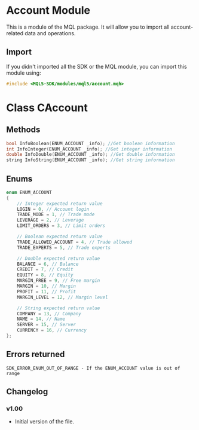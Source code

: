 # Account Module
This is a module of the MQL package. It will allow you to import all account-related data and operations.

## Import
If you didn't imported all the SDK or the MQL module, you can import this module using:
```cpp
#include <MQL5-SDK/modules/mql5/account.mqh>
```

# Class CAccount
## Methods
```cpp
bool InfoBoolean(ENUM_ACCOUNT _info); //Get boolean information
int InfoInteger(ENUM_ACCOUNT _info); //Get integer information
double InfoDouble(ENUM_ACCOUNT _info); //Get double information
string InfoString(ENUM_ACCOUNT _info); //Get string information
```

## Enums
```cpp
enum ENUM_ACCOUNT
{
    // Integer expected return value
    LOGIN = 0, // Account login
    TRADE_MODE = 1, // Trade mode
    LEVERAGE = 2, // Leverage
    LIMIT_ORDERS = 3, // Limit orders

    // Boolean expected return value
    TRADE_ALLOWED_ACCOUNT = 4, // Trade allowed
    TRADE_EXPERTS = 5, // Trade experts

    // Double expected return value
    BALANCE = 6, // Balance
    CREDIT = 7, // Credit
    EQUITY = 8, // Equity
    MARGIN_FREE = 9, // Free margin
    MARGIN = 10, // Margin
    PROFIT = 11, // Profit
    MARGIN_LEVEL = 12, // Margin level

    // String expected return value
    COMPANY = 13, // Company
    NAME = 14, // Name
    SERVER = 15, // Server
    CURRENCY = 16, // Currency
};
```

## Errors returned
```
SDK_ERROR_ENUM_OUT_OF_RANGE - If the ENUM_ACCOUNT value is out of range
```

## Changelog
### v1.00
- Initial version of the file.